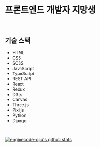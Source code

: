 # 프론트엔드 개발자 지망생

<br>

## 기술 스택
- HTML
- CSS
- SCSS
- JavaScript
- TypeScript
- REST API
- React
- Redux
- D3.js
- Canvas
- Three.js
- Pixi.js
- Python
- Django

<br>

[![enginecode-cpu's github stats](https://github-readme-stats.vercel.app/api?username=enginecode-cpu)](https://github.com/anuraghazra/github-readme-stats)